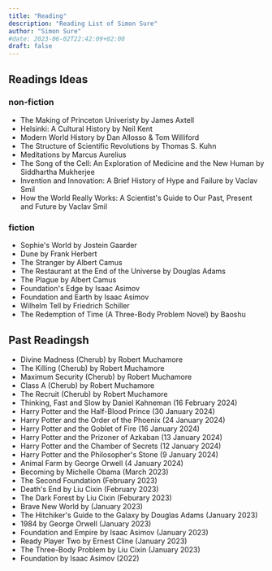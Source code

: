 ```yaml
---
title: "Reading"
description: "Reading List of Simon Sure"
author: "Simon Sure"
#date: 2023-06-02T22:42:09+02:00
draft: false
---
```


## Readings Ideas
### non-fiction
- The Making of Princeton Univeristy by James Axtell
- Helsinki: A Cultural History by Neil Kent
- Modern World History by Dan Allosso & Tom Williford
- The Structure of Scientific Revolutions by Thomas S. Kuhn
- Meditations by Marcus Aurelius
- The Song of the Cell: An Exploration of Medicine and the New Human by Siddhartha Mukherjee
- Invention and Innovation: A Brief History of Hype and Failure by Vaclav Smil
- How the World Really Works: A Scientist's Guide to Our Past, Present and Future by Vaclav Smil
### fiction
- Sophie's World by Jostein Gaarder
- Dune by Frank Herbert
- The Stranger by Albert Camus
- The Restaurant at the End of the Universe by Douglas Adams
- The Plague by Albert Camus
- Foundation's Edge by Isaac Asimov
- Foundation and Earth by Isaac Asimov
- Wilhelm Tell by Friedrich Schiller
- The Redemption of Time (A Three-Body Problem Novel) by Baoshu

## Past Readingsh
- Divine Madness (Cherub) by Robert Muchamore
- The Killing (Cherub) by Robert Muchamore
- Maximum Security (Cherub) by Robert Muchamore
- Class A (Cherub) by Robert Muchamore
- The Recruit (Cherub) by Robert Muchamore
- Thinking, Fast and Slow by Daniel Kahneman (16 February 2024)
- Harry Potter and the Half-Blood Prince (30 January 2024)
- Harry Potter and the Order of the Phoenix (24 January 2024)
- Harry Potter and the Goblet of Fire (16 January 2024)
- Harry Potter and the Prizoner of Azkaban (13 January 2024)
- Harry Potter and the Chamber of Secrets (12 January 2024)
- Harry Potter and the Philosopher's Stone (9 January 2024)
- Animal Farm by George Orwell (4 January 2024)
- Becoming by Michelle Obama (March 2023)
- The Second Foundation (February 2023)
- Death's End by Liu Cixin (February 2023)
- The Dark Forest by Liu Cixin (Feburary 2023)
- Brave New World by (January 2023)
- The Hitchiker's Guide to the Galaxy by Douglas Adams (January 2023)
- 1984 by George Orwell (January 2023)
- Foundation and Empire by Isaac Asimov (January 2023)
- Ready Player Two by Ernest Cline (January 2023)
- The Three-Body Problem by Liu Cixin (January 2023)
- Foundation by Isaac Asimov (2022)